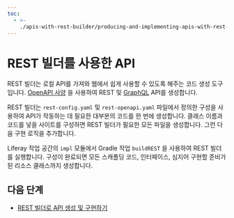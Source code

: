 ```yaml
---
toc:
  - >-
    ./apis-with-rest-builder/producing-and-implementing-apis-with-rest-builder.md
---
```

# REST 빌더를 사용한 API

REST 빌더는 로컬 API를 가져와 웹에서 쉽게 사용할 수 있도록 해주는 코드 생성 도구입니다. [OpenAPI 사양](https://www.openapis.org/) 을 사용하여 REST 및 [GraphQL](https://graphql.org/) API를 생성합니다.

REST 빌더는 `rest-config.yaml` 및 `rest-openapi.yaml` 파일에서 정의한 구성을 사용하여 API가 작동하는 데 필요한 대부분의 코드를 한 번에 생성합니다. 클래스 이름과 코드를 넣을 사이트를 구성하면 REST 빌더가 필요한 모든 파일을 생성합니다. 그런 다음 구현 로직을 추가합니다.

Liferay 작업 공간의 `impl` 모듈에서 Gradle 작업 `buildREST` 을 사용하여 REST 빌더를 실행합니다. 구성이 완료되면 모든 스캐폴딩 코드, 인터페이스, 심지어 구현할 준비가 된 리소스 클래스까지 생성합니다.

## 다음 단계

* [REST 빌더로 API 생성 및 구현하기](./apis-with-rest-builder/producing-and-implementing-apis-with-rest-builder.md)
